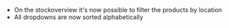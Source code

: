 - On the stockoverview it's now possible to filter the products by location
- All dropdowns are now sorted alphabetically
